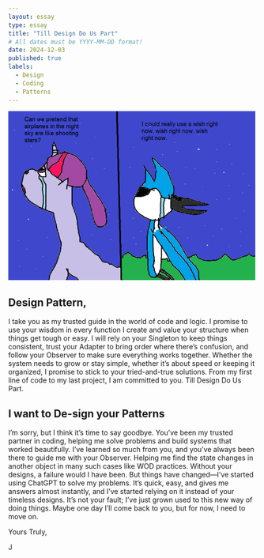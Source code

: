 ```yaml
---
layout: essay
type: essay
title: "Till Design Do Us Part"
# All dates must be YYYY-MM-DD format!
date: 2024-12-03
published: true
labels:
  - Design
  - Coding
  - Patterns
---
```

<img width="500" class="rounded float-start pe-4" src="../img/Mordandtwi.png">

## Design Pattern,
I take you as my trusted guide in the world of code and logic. 
I promise to use your wisdom in every function I create and value your structure when things get tough or easy. 
I will rely on your Singleton to keep things consistent, trust your Adapter to bring order where there’s confusion, and follow your Observer to make sure everything works together. 
Whether the system needs to grow or stay simple, whether it’s about speed or keeping it organized, I promise to stick to your tried-and-true solutions. 
From my first line of code to my last project, I am committed to you. Till Design Do Us Part.

## I want to De-sign your Patterns

I’m sorry, but I think it’s time to say goodbye. You’ve been my trusted partner in coding, helping me solve problems and build systems that worked beautifully. 
I’ve learned so much from you, and you’ve always been there to guide me with your Observer. 
Helping me find the state changes in another object in many such cases like WOD practices. 
Without your designs, a failure would I have been.
But things have changed—I’ve started using ChatGPT to solve my problems. 
It’s quick, easy, and gives me answers almost instantly, and I’ve started relying on it instead of your timeless designs. 
It’s not your fault; I’ve just grown used to this new way of doing things. 
Maybe one day I’ll come back to you, but for now, I need to move on.

Yours Truly,

J
